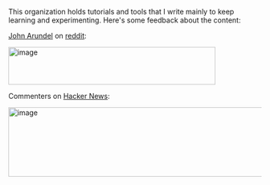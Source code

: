 This organization holds tutorials and tools that I write mainly to keep learning and experimenting. Here's some feedback about the content:

[John Arundel](https://bitfieldconsulting.com) on [reddit](https://www.reddit.com/r/golang/comments/1np884o/comment/nfz99xu):

<img width="412" height="75" alt="image" src="https://github.com/user-attachments/assets/af5da5bc-a2c5-432e-9520-3489a57c3841" />

Commenters on [Hacker News](https://news.ycombinator.com/item?id=45167436):

<img width="1033" height="138" alt="image" src="https://github.com/user-attachments/assets/c4b841d1-969e-455b-b4ab-d4a99ab9e8b7" />
